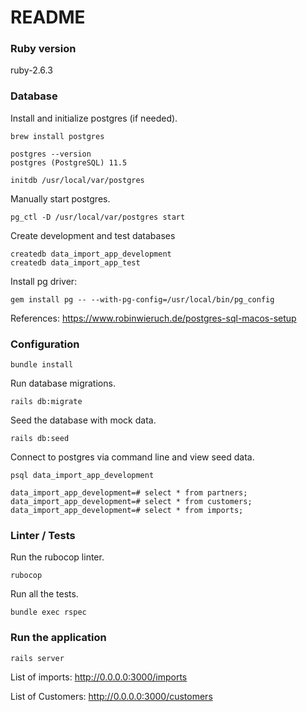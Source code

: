 # README

### Ruby version

ruby-2.6.3


### Database

Install and initialize postgres (if needed).
```
brew install postgres

postgres --version
postgres (PostgreSQL) 11.5

initdb /usr/local/var/postgres
```

Manually start postgres.
```
pg_ctl -D /usr/local/var/postgres start
```

Create development and test databases
```
createdb data_import_app_development
createdb data_import_app_test

```

Install pg driver:
```
gem install pg -- --with-pg-config=/usr/local/bin/pg_config
```

References:
https://www.robinwieruch.de/postgres-sql-macos-setup

### Configuration

```
bundle install
```

Run database migrations.
```
rails db:migrate
```

Seed the database with mock data.
```
rails db:seed
```

Connect to postgres via command line and view seed data.
```
psql data_import_app_development

data_import_app_development=# select * from partners;
data_import_app_development=# select * from customers;
data_import_app_development=# select * from imports;
```

### Linter / Tests

Run the rubocop linter.
```
rubocop
```

Run all the tests.
```
bundle exec rspec
```

### Run the application
```
rails server
```

List of imports:
http://0.0.0.0:3000/imports

List of Customers:
http://0.0.0.0:3000/customers
